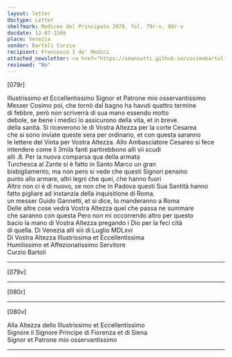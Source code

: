 ```yaml
---
layout: letter
doctype: Letter
shelfmark: Mediceo del Principato 2978, fol. 79r-v, 80r-v
docdate: 13-07-1566
place: Venezia
sender: Bartoli Curzio
recipient: Francesco I de' Medici
attached_newsletter: <a href="https://smansutti.github.io/cosimobartoli/texts/3079_181/">3079_181</a>
reviewed: "No"
---
```


[079r]  
  
  
Illustrissimo et Eccellentissimo Signor et Patrone mio osservantissimo  
Messer Cosimo poi, che tornò dal bagno ha havuti quattro termine  
di febbre, però non scriverrà di sua mano essendo molto  
debole, se bene i medici lo assicurono della vita, et in breve.  
della sanità. Si riceverono le di Vostra Altezza per la corte Cesarea  
che si sono inviate queste sera per ordinario, et con questa saranno  
le lettere del Vinta per Vostra Altezza. Allo Ambasciatore Cesareo si fece  
intendere come li 3mila fanti partirebbono alli vii scudi  
alli .8. Per la nuova comparsa qua della armata  
Turchesca al Zante si è fatto in Santo Marco un gran  
bisbigliamento, ma non pero si vede che questi Signori pensino  
punto allo armare, altri legni che quei, che hanno fuori  
Altro non ci è di nuovo, se non che in Padova questi Sua Santità hanno  
fatto pigliare ad instanzia della inquisitione di Roma.  
un messer Guido Gannetti, et si dice, lo manderanno a Roma  
Delle altre cose vedrà Vostra Altezza quel che passa ne summare  
che saranno con questa Pero non mi occorrendo altro per questo  
bacio la mano di Vostra Altezza pregando i Dio per la feci cità  
di quella. Di Venezia alli xiii di Luglio MDLxvi  
Di Vostra Altezza Illustrissima et Eccellentissima  
Humilissimo et Affezionatissimo Servitore  
Curzio Bartoli  
  
---  

[079v]  
  
  
  
---  

[080r]  
  
  
  
---  

[080v]  
  
  
Alla Altezza dello Illustrissimo et Eccellentissimo  
Signore il Signore Principe di Fiorenza et di Siena  
Signor et Patrone mio osservantissimo  
  
---  

